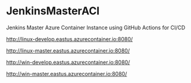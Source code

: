 # JenkinsMasterACI
Jenkins Master Azure Container Instance using GitHub Actions for CI/CD

http://linux-develop.eastus.azurecontainer.io:8080/

http://linux-master.eastus.azurecontainer.io:8080/

http://win-develop.eastus.azurecontainer.io:8080/

http://win-master.eastus.azurecontainer.io:8080/
